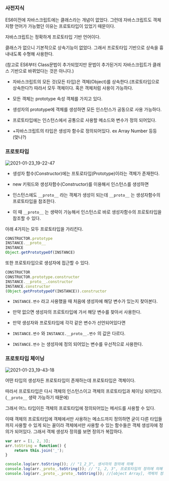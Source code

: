 ### 사전지식

ES6이전에 자바스크립트에는 클래스라는 개념이 없었다. 그런데 자바스크립트도 객체지향 언어가 가능했던 이유는 프로토타입이 있었기 때문이다. 

자바스크립트는 정확하게 프로토타입 기반 언어이다.

클래스가 없으니 기본적으로 상속기능이 없었다. 그래서 프로토타입 기반으로 상속을 흉내내도록 수형해 사용한다.

(참고로 ES6부터 Class문법이 추가되었지만 문법이 추가된거지 자바스크립트가 클래스 기반으로 바뀌었다는 것은 아니다.)



- 자바스크립트의 모든 것(모든 타입)은 객체(Object)를 상속한다.(프로토타입으로 상속한다?) 따라서 모두 객체이다. 혹은 객체처럼 사용이 가능하다.
- 모든 객체는 prototype 속성 객체를 가지고 있다.

- 생성자의 prototype에 객체를 생성하면 모든 인스턴스가 공동으로 사용 가능하다.

- 프로토타입에는 인스턴스에서 공통으로 사용할 메소드와 변수가 정의 되어있다.

- +자바스크립트의 타입은 생성자 함수로 정의되어있다. ex Array Number 등등 (맞나?)



### 프로토타입

![2021-01-23_19-22-47](/Users/uno/Desktop/2021-01-23_19-22-47.png)

- 생성자 함수(Constructor)에는 프토로타입(Prototype)이라는 객체가 존재한다.

- new 키워드와 생성자함수(Constructor)를 이용해서 인스턴스를 생성하면

- 인스턴스에도 `__proto__` 라는 객체가 생성이 되는데  `__proto__` 는 생성자함수의 프로토타입을 참조한다.

- 이 때 `__proto__` 는 생략이 가능해서 인스턴스로 바로 생성자함수의 프로토타입을 참조할 수 있다.



아래 4가지는 모두 프로토타입을 가리킨다.

```javascript
CONSTRUCTOR.prototype
INSTANCE.__proto__
INSTANCE
Object.getPrototypeOf(INSTANCE)
```



또한 프로토타입으로 생성자에 접근할 수 있다.

```javascript
CONSTRUCTOR
CONSTRUCTOR.prototype.constructor
INSTANCE.__proto__.constructor
INSTANCE.constructor
(Object.getPrototypeOf(INSTANCE)).constructor
```



- `INSTANCE.변수` 라고 사용했을 때 처음에 생성자에 해당 변수가 있는지 찾아본다.

- 만약 없으면 생성자의 프로토타입에 가서 해당 변수를 찾아서 사용한다.

- 만약 생성자와 프로토타입에 각각 같은 변수가 선언되어있다면

- `INSTANCE.변수` 와 `INSTANCE.__proto__.변수` 의 값은 다르다.
- `INSTANCE.변수` 는 생성자에 정의 되어있는 변수를 우선적으로 사용한다.



### 프로토타입 체이닝

![2021-01-23_19-43-18](/Users/uno/Desktop/2021-01-23_19-43-18.png)



어떤 타입의 생성자든 프로토타입이 존재하는데 프로토타입은 객체이다.

따라서 프로토타입은 다시 객체의 인스턴스이고 객체의 프로토타입과 체이닝 되어있다. (`__proto__` 생략 가능하기 때문에)

그래서 어느 타입이든 객체의 프로토타입에 정의되어있는 메서드를 사용할 수 있다.



이때 객체의 프로토타입에 객체에서만 사용하는 메소드까지 정의하면 굳이 다른 타입들까지 사용할 수 있게 되는 꼴이라 객체에서만 사용할 수 있는 함수들은 객체 생성자에 정의가 되어있다. 그래서 객체 생성자 정의를 보면 정의가 복잡하다.





```javascript
var arr = [1, 2, 3];
arr.toString = function() {
    return this.join('_');
}

console.log(arr.toString()); // "1_2_3", 생서자의 정의에 의해
console.log(arr._proto_.toString()); // "1, 2, 3", 프로토타입의 정의에 의해
console.log(arr._proto_._proto_.toString()); //[object Array], 객체의 정의에 의해
```





